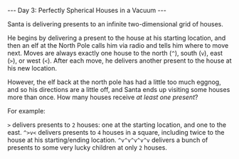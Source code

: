 --- Day 3: Perfectly Spherical Houses in a Vacuum ---

Santa is delivering presents to an infinite two-dimensional grid of houses.

He begins by delivering a present to the house at his starting location, and then an elf at the North Pole calls him via radio and tells him where to move next. Moves are always exactly one house to the north (`^`), south (`v`), east (`>`), or west (`<`). After each move, he delivers another present to the house at his new location.

However, the elf back at the north pole has had a little too much eggnog, and so his directions are a little off, and Santa ends up visiting some houses more than once. How many houses receive _at least one present_?

For example:

`>` delivers presents to `2` houses: one at the starting location, and one to the east.
`^>v<` delivers presents to `4` houses in a square, including twice to the house at his starting/ending location.
`^v^v^v^v^v` delivers a bunch of presents to some very lucky children at only `2` houses.
